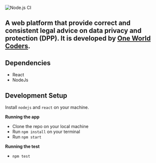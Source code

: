 ![Node.js CI](https://github.com/Kormoon/kormoon_front/workflows/Node.js%20CI/badge.svg)


## A web platform that provide correct and consistent legal advice on data privacy and protection (DPP). It is developed by [One World Coders](https://oneworldcoders.com).

## Dependencies

- React
- NodeJs

## Development Setup

Install `nodejs` and `react` on your machine.

**Running the app**
- Clone the repo on your local machine
- Run `npm install` on your terminal
- Run `npm start`

**Running the test**
- `npm test`